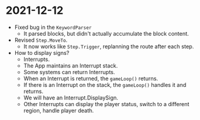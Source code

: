 # 2021-12-12

- Fixed bug in the `KeywordParser`
	- It parsed blocks, but didn't actually accumulate the block content.
- Revised `Step.MoveTo`.
	- It now works like `Step.Trigger`, replanning the route after each step.
- How to display signs?
	- Interrupts.
	- The App maintains an Interrupt stack.
	- Some systems can return Interrupts.
	- When an Interrupt is returned, the `gameLoop()` returns.
	- If there is an Interrupt on the stack, the `gameLoop()` handles it and returns.
	- We will have an Interrupt.DisplaySign.
	- Other Interrupts can display the player status, switch to a different region, handle player death.